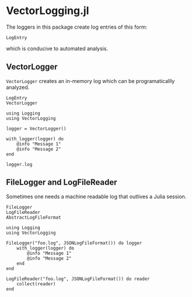 # VectorLogging.jl

The loggers in this package create log entries of this form:

```@doc
LogEntry
```

which is conducive to automated analysis.


## VectorLogger

`VectorLogger` creates an in-memory log which can be programaticallly
analyzed.

```@docs
LogEntry
VectorLogger
```


```@example
using Logging
using VectorLogging

logger = VectorLogger()

with_logger(logger) do
    @info "Message 1"
    @info "Message 2"
end

logger.log

```


## FileLogger and LogFileReader

Sometimes one needs a machine readable log that outlives a Julia
session.

```@docs
FileLogger
LogFileReader
AbstractLogFileFormat
```

```@example
using Logging
using VectorLogging

FileLogger("foo.log", JSONLogFileFormat()) do logger
    with_logger(logger) do
        @info "Message 1"
        @info "Message 2"
    end
end

LogFileReader("foo.log", JSONLogFileFormat()) do reader
    collect(reader)
end
```
